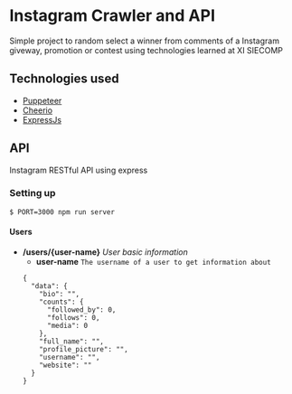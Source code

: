 # Instagram Crawler and API

Simple project to random select a winner from comments of a Instagram giveway, promotion or contest using technologies learned at XI SIECOMP

## Technologies used

- [Puppeteer](https://github.com/GoogleChrome/puppeteer)
- [Cheerio](https://github.com/cheeriojs/cheerio)
- [ExpressJs](https://expressjs.com/)

## API

Instagram RESTful API using express

### Setting up

```
$ PORT=3000 npm run server
```

#### Users

- **/users/{user-name}** _User basic information_
  - **user-name** `The username of a user to get information about`
  ```
  {
    "data": {
      "bio": "",
      "counts": {
        "followed_by": 0,
        "follows": 0,
        "media": 0
      },
      "full_name": "",
      "profile_picture": "",
      "username": "",
      "website": ""
    }
  }
  ```
